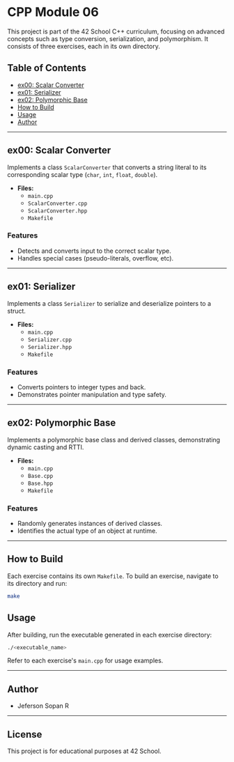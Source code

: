# CPP Module 06

This project is part of the 42 School C++ curriculum, focusing on advanced concepts such as type conversion, serialization, and polymorphism. It consists of three exercises, each in its own directory.

## Table of Contents
- [ex00: Scalar Converter](#ex00-scalar-converter)
- [ex01: Serializer](#ex01-serializer)
- [ex02: Polymorphic Base](#ex02-polymorphic-base)
- [How to Build](#how-to-build)
- [Usage](#usage)
- [Author](#author)

---

## ex00: Scalar Converter
Implements a class `ScalarConverter` that converts a string literal to its corresponding scalar type (`char`, `int`, `float`, `double`).

- **Files:**
  - `main.cpp`
  - `ScalarConverter.cpp`
  - `ScalarConverter.hpp`
  - `Makefile`

### Features
- Detects and converts input to the correct scalar type.
- Handles special cases (pseudo-literals, overflow, etc).

---

## ex01: Serializer
Implements a class `Serializer` to serialize and deserialize pointers to a struct.

- **Files:**
  - `main.cpp`
  - `Serializer.cpp`
  - `Serializer.hpp`
  - `Makefile`

### Features
- Converts pointers to integer types and back.
- Demonstrates pointer manipulation and type safety.

---

## ex02: Polymorphic Base
Implements a polymorphic base class and derived classes, demonstrating dynamic casting and RTTI.

- **Files:**
  - `main.cpp`
  - `Base.cpp`
  - `Base.hpp`
  - `Makefile`

### Features
- Randomly generates instances of derived classes.
- Identifies the actual type of an object at runtime.

---

## How to Build
Each exercise contains its own `Makefile`. To build an exercise, navigate to its directory and run:

```bash
make
```

## Usage
After building, run the executable generated in each exercise directory:

```bash
./<executable_name>
```

Refer to each exercise's `main.cpp` for usage examples.

---

## Author
- Jeferson Sopan R

---

## License
This project is for educational purposes at 42 School.
